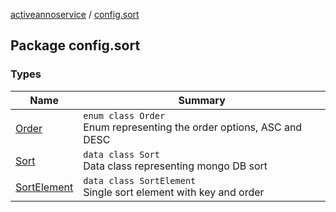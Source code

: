 [activeannoservice](../index.md) / [config.sort](./index.md)

## Package config.sort

### Types

| Name | Summary |
|---|---|
| [Order](-order/index.md) | `enum class Order`<br>Enum representing the order options, ASC and DESC |
| [Sort](-sort/index.md) | `data class Sort`<br>Data class representing mongo DB sort |
| [SortElement](-sort-element/index.md) | `data class SortElement`<br>Single sort element with key and order |
